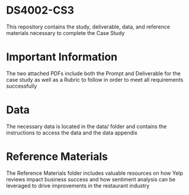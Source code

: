# DS4002-CS3 #
This repository contains the study, deliverable, data, and reference materials necessary to complete the Case Study

# Important Information #
The two attached PDFs include both the Prompt and Deliverable for the case study as well as a Rubric to follow in order to meet all requirements successfully

# Data #
The necessary data is located in the data/ folder and contains the instructions to access the data and the data appendix 

# Reference Materials #
The Reference Materials folder includes valuable resources on how Yelp reviews impact business success and how sentiment analysis can be leveraged to drive improvements in the restaurant industry

